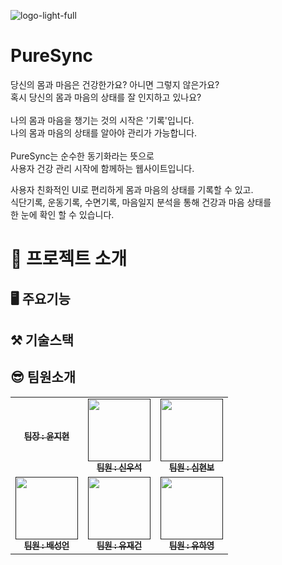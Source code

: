 ![logo-light-full](https://github.com/YJiHyeon/PureSync/assets/55646863/1a630167-272f-42d4-a86d-6faf3a816e16)
# PureSync
당신의 몸과 마음은 건강한가요? 아니면 그렇지 않은가요?<br>
혹시 당신의 몸과 마음의 상태를 잘 인지하고 있나요?<br>
<br>
나의 몸과 마음을 챙기는 것의 시작은 '기록'입니다.<br>
나의 몸과 마음의 상태를 알아야 관리가 가능합니다.<br>
<br>
PureSync는 순수한 동기화라는 뜻으로<br>
사용자 건강 관리 시작에 함께하는 웹사이트입니다.<br>

사용자 친화적인 UI로 편리하게 몸과 마음의 상태를 기록할 수 있고.<br>
식단기록, 운동기록, 수면기록, 마음일지 분석을 통해 건강과 마음 상태를<br>
한 눈에 확인 할 수 있습니다.<br>

# 📝 프로젝트 소개
## 🖥 주요기능
## ⚒ 기술스택
## 😎 팀원소개
<table>
  <tbody>
    <tr>
      <td align="center"><a href=""><img src="width="100px;" alt=""/><br /><sub><b>팀장 : 윤지현 </b></sub></a><br /></td>
      <td align="center"><a href=""><img src="" width="100px;" alt=""/><br /><sub><b>팀원 : 신우석 </b></sub></a><br /></td>
      <td align="center"><a href=""><img src="" width="100px;" alt=""/><br /><sub><b>팀원 : 심현보 </b></sub></a><br /></td>
     <tr/>
      <td align="center"><a href=""><img src="" width="100px;" alt=""/><br /><sub><b>팀원 : 배성언 </b></sub></a><br /></td>
      <td align="center"><a href=""><img src="" width="100px;" alt=""/><br /><sub><b>팀원 : 유재건 </b></sub></a><br /></td>
      <td align="center"><a href=""><img src="" width="100px;" alt=""/><br /><sub><b>팀원 : 유하영 </b></sub></a><br /></td>
    </tr>
  </tbody>
</table>
